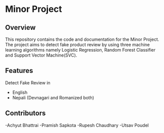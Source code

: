 # Minor Project

## Overview
This repository contains the code and documentation for the Minor Project. The project aims to detect fake product review by using three machine learning algorithms namely Logistic Regression, Random Forest Classifier and Support Vector Machine(SVC).


## Features
Detect Fake Review in 
- English
- Nepali (Devnagari and Romanized both)

## Contributors
-Achyut Bhattrai
-Pramish Sapkota
-Rupesh Chaudhary
-Utsav Poudel
